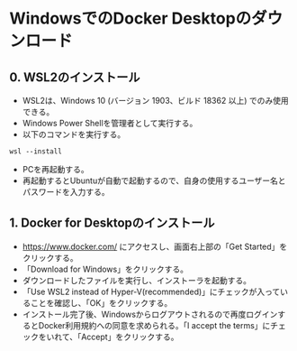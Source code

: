 # WindowsでのDocker Desktopのダウンロード

## 0. WSL2のインストール
- WSL2は、Windows 10 (バージョン 1903、ビルド 18362 以上) でのみ使用できる。
- Windows Power Shellを管理者として実行する。
- 以下のコマンドを実行する。
```
wsl --install
```

- PCを再起動する。
- 再起動するとUbuntuが自動で起動するので、自身の使用するユーザー名とパスワードを入力する。

## 1. Docker for Desktopのインストール
- https://www.docker.com/ にアクセスし、画面右上部の「Get Started」をクリックする。
- 「Download for Windows」をクリックする。
- ダウンロードしたファイルを実行し、インストーラを起動する。
- 「Use WSL2 instead of Hyper-V(recommended)」にチェックが入っていることを確認し、「OK」をクリックする。
- インストール完了後、Windowsからログアウトされるので再度ログインするとDocker利用規約への同意を求められる。「I accept the terms」にチェックをいれて、「Accept」をクリックする。
